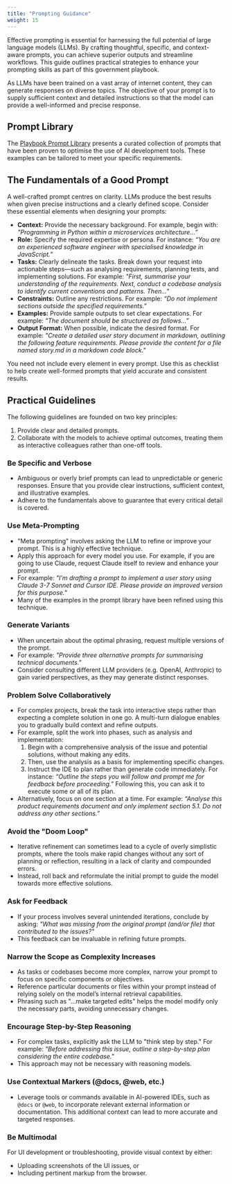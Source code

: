 ```yaml
---
title: "Prompting Guidance"
weight: 15
---
```


Effective prompting is essential for harnessing the full potential of large language models (LLMs). By crafting thoughtful, specific, and context-aware prompts, you can achieve superior outputs and streamline workflows. This guide outlines practical strategies to enhance your prompting skills as part of this government playbook.

As LLMs have been trained on a vast array of internet content, they can generate responses on diverse topics. The objective of your prompt is to supply sufficient context and detailed instructions so that the model can provide a well-informed and precise response.

## Prompt Library

The [Playbook Prompt Library](/) presents a curated collection of prompts that have been proven to optimise the use of AI development tools. These examples can be tailored to meet your specific requirements.

## The Fundamentals of a Good Prompt

A well-crafted prompt centres on clarity. LLMs produce the best results when given precise instructions and a clearly defined scope. Consider these essential elements when designing your prompts:

- **Context:** Provide the necessary background. For example, begin with: *"Programming in Python within a microservices architecture…”*
- **Role:** Specify the required expertise or persona. For instance: *“You are an experienced software engineer with specialised knowledge in JavaScript.”*
- **Tasks:** Clearly delineate the tasks. Break down your request into actionable steps—such as analysing requirements, planning tests, and implementing solutions. For example: *"First, summarise your understanding of the requirements. Next, conduct a codebase analysis to identify current conventions and patterns. Then…"*
- **Constraints:** Outline any restrictions. For example: *“Do not implement sections outside the specified requirements.”*
- **Examples:** Provide sample outputs to set clear expectations. For example: *"The document should be structured as follows…”*
- **Output Format:** When possible, indicate the desired format. For example: *"Create a detailed user story document in markdown, outlining the following feature requirements. Please provide the content for a file named story.md in a markdown code block."*

You need not include every element in every prompt. Use this as checklist to help create well-formed prompts that yield accurate and consistent results.

## Practical Guidelines

The following guidelines are founded on two key principles:
1. Provide clear and detailed prompts.
2. Collaborate with the models to achieve optimal outcomes, treating them as interactive colleagues rather than one-off tools.

### Be Specific and Verbose

- Ambiguous or overly brief prompts can lead to unpredictable or generic responses. Ensure that you provide clear instructions, sufficient context, and illustrative examples.
- Adhere to the fundamentals above to guarantee that every critical detail is covered.

### Use Meta-Prompting

- "Meta prompting" involves asking the LLM to refine or improve your prompt. This is a highly effective technique.
- Apply this approach for every model you use. For example, if you are going to use Claude, request Claude itself to review and enhance your prompt.
- For example: *"I’m drafting a prompt to implement a user story using Claude 3-7 Sonnet and Cursor IDE. Please provide an improved version for this purpose."*
- Many of the examples in the prompt library have been refined using this technique.

### Generate Variants

- When uncertain about the optimal phrasing, request multiple versions of the prompt.
- For example: *"Provide three alternative prompts for summarising technical documents."*
- Consider consulting different LLM providers (e.g. OpenAI, Anthropic) to gain varied perspectives, as they may generate distinct responses.

### Problem Solve Collaboratively

- For complex projects, break the task into interactive steps rather than expecting a complete solution in one go. A multi-turn dialogue enables you to gradually build context and refine outputs.
- For example, split the work into phases, such as analysis and implementation:
    1. Begin with a comprehensive analysis of the issue and potential solutions, without making any edits.
    2. Then, use the analysis as a basis for implementing specific changes.
    3. Instruct the IDE to plan rather than generate code immediately. For instance: *“Outline the steps you will follow and prompt me for feedback before proceeding.”* Following this, you can ask it to execute some or all of its plan.
- Alternatively, focus on one section at a time. For example: *“Analyse this product requirements document and only implement section 5.1. Do not address any other sections.”*

### Avoid the "Doom Loop"

- Iterative refinement can sometimes lead to a cycle of overly simplistic prompts, where the tools make rapid changes without any sort of planning or reflection, resulting in a lack of clarity and compounded errors.
- Instead, roll back and reformulate the initial prompt to guide the model towards more effective solutions.

### Ask for Feedback

- If your process involves several unintended iterations, conclude by asking: *"What was missing from the original prompt (and/or file) that contributed to the issues?"*
- This feedback can be invaluable in refining future prompts.

### Narrow the Scope as Complexity Increases

- As tasks or codebases become more complex, narrow your prompt to focus on specific components or objectives.
- Reference particular documents or files within your prompt instead of relying solely on the model’s internal retrieval capabilities.
- Phrasing such as "...make targeted edits" helps the model modify only the necessary parts, avoiding unnecessary changes.

### Encourage Step-by-Step Reasoning

- For complex tasks, explicitly ask the LLM to "think step by step." For example: *"Before addressing this issue, outline a step-by-step plan considering the entire codebase."*
- This approach may not be necessary with reasoning models.

### Use Contextual Markers (@docs, @web, etc.)

- Leverage tools or commands available in AI-powered IDEs, such as `@docs` or `@web`, to incorporate relevant external information or documentation. This additional context can lead to more accurate and targeted responses.

### Be Multimodal

For UI development or troubleshooting, provide visual context by either:
- Uploading screenshots of the UI issues, or
- Including pertinent markup from the browser.
